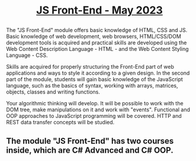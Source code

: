 # <p align="center"><a href="https://softuni.bg/modules/132/js-front-end/1410"> JS Front-End - May 2023 <a/><p>

The "JS Front-End" module offers basic knowledge of HTML, CSS and JS. Basic knowledge of web development, web browsers, HTML/CSS/DOM development tools is acquired and practical skills are developed using the Web Content Description Language - HTML - and the Web Content Styling Language - CSS.

Skills are acquired for properly structuring the Front-End part of web applications and ways to style it according to a given design. In the second part of the module, students will gain basic knowledge of the JavaScript language, such as the basics of syntax, working with arrays, matrices, objects, classes and writing functions.

Your algorithmic thinking will develop. It will be possible to work with the DOM tree, make manipulations on it and work with "events". Functional and OOP approaches to JavaScript programming will be covered. HTTP and REST data transfer concepts will be studied.

## The module "JS Front-End" has two courses inside, which are C# Advanced and C# OOP.

